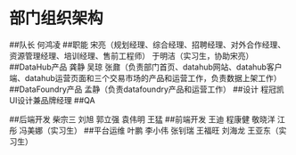 # 部门组织架构
##队长
何鸿凌
##职能
宋亮（规划经理、综合经理、招聘经理、对外合作经理、资源管理经理、培训经理、售前工程师）
于明洁（实习生，协助宋亮）
##DataHub产品
龚静 吴琼 张鼐（负责部门首页、datahub网站、datahub客户端、datahub运营页面和三个交易市场的产品和运营工作，负责数据上架工作）
##DataFoundry产品
孟静（负责datafoundry产品和运营工作）
##设计
程冠凯 UI设计兼品牌经理
##QA

##后端开发
柴宗三 刘旭 郭立强 袁伟明 王猛
##前端开发
王迪 程康健 敬晓洋 江彤 冯美娜（实习生）
##平台运维
叶鹏 李小伟 张钊瑞 王福旺 刘海龙 王亚东（实习生）


